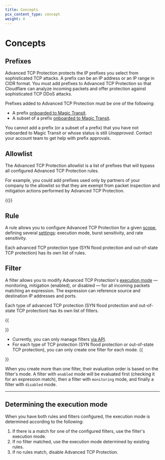 ```yaml
---
title: Concepts
pcx_content_type: concept
weight: 4
---
```


# Concepts

## Prefixes

Advanced TCP Protection protects the IP prefixes you select from sophisticated TCP attacks. A prefix can be an IP address or an IP range in CIDR format. You must add prefixes to Advanced TCP Protection so that Cloudflare can analyze incoming packets and offer protection against sophisticated TCP DDoS attacks.

Prefixes added to Advanced TCP Protection must be one of the following:

* A prefix [onboarded to Magic Transit](/magic-transit/how-to/advertise-prefixes/).
* A subset of a prefix [onboarded to Magic Transit](/magic-transit/how-to/advertise-prefixes/).

You cannot add a prefix (or a subset of a prefix) that you have not onboarded to Magic Transit or whose status is still _Unapproved_. Contact your account team to get help with prefix approvals.

## Allowlist

The Advanced TCP Protection allowlist is a list of prefixes that will bypass all configured Advanced TCP Protection rules.

For example, you could add prefixes used only by partners of your company to the allowlist so that they are exempt from packet inspection and mitigation actions performed by Advanced TCP Protection.

{{<render file="_allowlist-ip-spoofing.md">}}

## Rule

A rule allows you to configure Advanced TCP Protection for a given [scope](/ddos-protection/tcp-protection/rule-settings/#scope), defining several [settings](/ddos-protection/tcp-protection/rule-settings/): execution mode, burst sensitivity, and rate sensitivity.

Each advanced TCP protection type (SYN flood protection and out-of-state TCP protection) has its own list of rules.

## Filter

A filter allows you to modify Advanced TCP Protection's [execution mode](/ddos-protection/tcp-protection/rule-settings/#mode) — monitoring, mitigation (enabled), or disabled — for all incoming packets matching an expression. The expression can reference source and destination IP addresses and ports.

Each type of advanced TCP protection (SYN flood protection and out-of-state TCP protection) has its own list of filters.

{{<Aside type="warning" header="Important notes">}}
* Currently, you can only manage filters [via API](/ddos-protection/tcp-protection/api/).
* For each type of TCP protection (SYN flood protection or out-of-state TCP protection), you can only create one filter for each mode.
{{</Aside>}}

When you create more than one filter, their evaluation order is based on the filter's mode. A filter with `enabled` mode will be evaluated first (checking it for an expression match), then a filter with `monitoring` mode, and finally a filter with `disabled` mode.

---

## Determining the execution mode

When you have both rules and filters configured, the execution mode is determined according to the following:

1. If there is a match for one of the configured filters, use the filter's execution mode.
2. If no filter matched, use the execution mode determined by existing rules.
3. If no rules match, disable Advanced TCP Protection.
